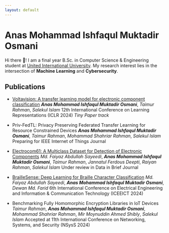 ```yaml
---
layout: default
---
```


# Anas Mohammad Ishfaqul Muktadir Osmani

Hi there 👋! I am a final year B.Sc. in Computer Science & Engineering student at [United International University](https://www.uiu.ac.bd/). My research interest lies in the intersection of **Machine Learning** and **Cybersecurity**.

## Publications
- [Voltavision: A transfer learning model for electronic component classification](https://openreview.net/pdf?id=JHTqFvmVYz)
_**Anas Mohammad Ishfaqul Muktadir Osmani**_, _Taimur Rahman_, _Salekul Islam_
12th International Conference on Learning Representations (ICLR 2024) _Tiny Paper track_

- Priv-FedTL: Privacy Preserving Federated Transfer Learning for Resource Constrained Devices
_**Anas Mohammad Ishfaqul Muktadir Osmani**_, _Taimur Rahman_, _Mohammad Shahriar Rahman_, _Salekul Islam_
Preparing for IEEE Internet of Things Journal

- [Electrocom61: A Multiclass Dataset for Detection of Electronic Components](https://papers.ssrn.com/sol3/papers.cfm?abstract_id=4858132)
_Md. Faiyaz Abdullah Sayeedi_, _**Anas Mohammad Ishfaqul Muktadir Osmani**_, _Taimur Rahman_, _Jannatul Ferdous Deepti_, _Raiyan Rahman_, _Salekul Islam_
Under review in Data in Brief Journal

- [BrailleSense: Deep Learning for Braille Character Classification](https://ieeexplore.ieee.org/document/10534500)
_Md. Faiyaz Abdullah Sayeedi_, _**Anas Mohammad Ishfaqul Muktadir Osmani**_, _Dewan Md. Farid_
6th International Conference on Electrical Engineering and Information & Communication Technology (ICEEICT 2024)

- Benchmarking Fully Homomorphic Encryption Libraries in IoT Devices
_Taimur Rahman_,  _**Anas Mohammad Ishfaqul Muktadir Osmani**_, _Mohammad Shahriar Rahman_, _Mir Moynuddin Ahmed Shibly_, _Salekul Islam_
Accepted at 11th International Conference on Networking, Systems, and Security (NSysS 2024)

<!-- Text can be **bold**, _italic_, or ~~strikethrough~~.

[Link to another page](./another-page.html).

There should be whitespace between paragraphs.

There should be whitespace between paragraphs. We recommend including a README, or a file with information about your project.

# Header 1

This is a normal paragraph following a header. GitHub is a code hosting platform for version control and collaboration. It lets you and others work together on projects from anywhere.

## Header 2

> This is a blockquote following a header.
>
> When something is important enough, you do it even if the odds are not in your favor.

### Header 3

```js
// Javascript code with syntax highlighting.
var fun = function lang(l) {
  dateformat.i18n = require('./lang/' + l)
  return true;
}
```

```ruby
# Ruby code with syntax highlighting
GitHubPages::Dependencies.gems.each do |gem, version|
  s.add_dependency(gem, "= #{version}")
end
```

#### Header 4

*   This is an unordered list following a header.
*   This is an unordered list following a header.
*   This is an unordered list following a header.

##### Header 5

1.  This is an ordered list following a header.
2.  This is an ordered list following a header.
3.  This is an ordered list following a header.

###### Header 6

| head1        | head two          | three |
|:-------------|:------------------|:------|
| ok           | good swedish fish | nice  |
| out of stock | good and plenty   | nice  |
| ok           | good `oreos`      | hmm   |
| ok           | good `zoute` drop | yumm  |

### There's a horizontal rule below this.

* * *

### Here is an unordered list:

*   Item foo
*   Item bar
*   Item baz
*   Item zip

### And an ordered list:

1.  Item one
1.  Item two
1.  Item three
1.  Item four

### And a nested list:

- level 1 item
  - level 2 item
  - level 2 item
    - level 3 item
    - level 3 item
- level 1 item
  - level 2 item
  - level 2 item
  - level 2 item
- level 1 item
  - level 2 item
  - level 2 item
- level 1 item

### Small image

![Octocat](https://github.githubassets.com/images/icons/emoji/octocat.png)

### Large image

![Branching](https://guides.github.com/activities/hello-world/branching.png)


### Definition lists can be used with HTML syntax.

<dl>
<dt>Name</dt>
<dd>Godzilla</dd>
<dt>Born</dt>
<dd>1952</dd>
<dt>Birthplace</dt>
<dd>Japan</dd>
<dt>Color</dt>
<dd>Green</dd>
</dl>

```
Long, single-line code blocks should not wrap. They should horizontally scroll if they are too long. This line should be long enough to demonstrate this.
```

```
The final element.
``` -->
